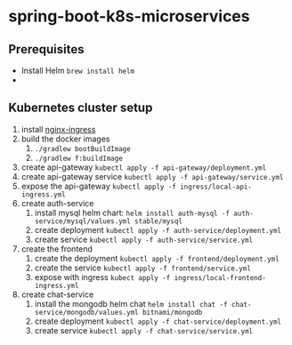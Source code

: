 # spring-boot-k8s-microservices

## Prerequisites
* Install Helm `brew install helm`
* 

## Kubernetes cluster setup
1. install [nginx-ingress](https://kubernetes.github.io/ingress-nginx/deploy/)
1. build the docker images
    1. `./gradlew bootBuildImage`
    1. `./gradlew f:buildImage`
1. create api-gateway `kubectl apply -f api-gateway/deployment.yml`
1. create api-gateway service `kubectl apply -f api-gateway/service.yml`
1. expose the api-gateway `kubectl apply -f ingress/local-api-ingress.yml`
1. create auth-service
    1. install mysql helm chart: `helm install auth-mysql -f auth-service/mysql/values.yml stable/mysql`
    1. create deployment `kubectl apply -f auth-service/deployment.yml` 
    1. create service `kubectl apply -f auth-service/service.yml` 
1. create the frontend
    1. create the deployment `kubectl apply -f frontend/deployment.yml`
    1. create the service `kubectl apply -f frontend/service.yml`
    1. expose with ingress `kubect apply -f ingress/local-frontend-ingress.yml`
1. create chat-service
    1. install the mongodb helm chat `helm install chat -f chat-service/mongodb/values.yml bitnami/mongodb`
    1. create deployment `kubectl apply -f chat-service/deployment.yml` 
    1. create service `kubectl apply -f chat-service/service.yml` 
